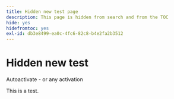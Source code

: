 ```yaml
---
title: Hidden new test page
description: This page is hidden from search and from the TOC
hide: yes
hidefromtoc: yes
exl-id: db3e8499-ea0c-4fc6-82c8-b4e2fa2b3512
---
```

# Hidden new test

Autoactivate - or any activation

This is a test.
